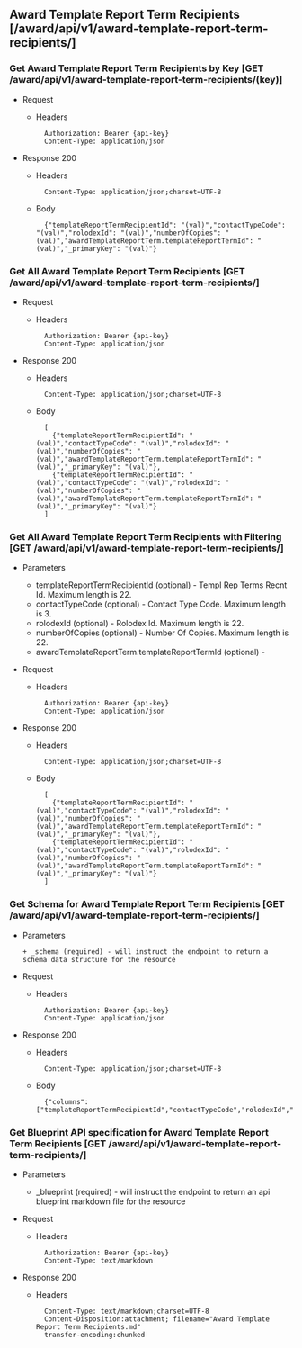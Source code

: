 ## Award Template Report Term Recipients [/award/api/v1/award-template-report-term-recipients/]

### Get Award Template Report Term Recipients by Key [GET /award/api/v1/award-template-report-term-recipients/(key)]
	 
+ Request

    + Headers

            Authorization: Bearer {api-key}
            Content-Type: application/json

+ Response 200
    + Headers

            Content-Type: application/json;charset=UTF-8

    + Body
    
            {"templateReportTermRecipientId": "(val)","contactTypeCode": "(val)","rolodexId": "(val)","numberOfCopies": "(val)","awardTemplateReportTerm.templateReportTermId": "(val)","_primaryKey": "(val)"}

### Get All Award Template Report Term Recipients [GET /award/api/v1/award-template-report-term-recipients/]
	 
+ Request

    + Headers

            Authorization: Bearer {api-key}
            Content-Type: application/json

+ Response 200
    + Headers

            Content-Type: application/json;charset=UTF-8

    + Body
    
            [
              {"templateReportTermRecipientId": "(val)","contactTypeCode": "(val)","rolodexId": "(val)","numberOfCopies": "(val)","awardTemplateReportTerm.templateReportTermId": "(val)","_primaryKey": "(val)"},
              {"templateReportTermRecipientId": "(val)","contactTypeCode": "(val)","rolodexId": "(val)","numberOfCopies": "(val)","awardTemplateReportTerm.templateReportTermId": "(val)","_primaryKey": "(val)"}
            ]

### Get All Award Template Report Term Recipients with Filtering [GET /award/api/v1/award-template-report-term-recipients/]
    
+ Parameters

    + templateReportTermRecipientId (optional) - Templ Rep Terms Recnt Id. Maximum length is 22.
    + contactTypeCode (optional) - Contact Type Code. Maximum length is 3.
    + rolodexId (optional) - Rolodex Id. Maximum length is 22.
    + numberOfCopies (optional) - Number Of Copies. Maximum length is 22.
    + awardTemplateReportTerm.templateReportTermId (optional) - 

            
+ Request

    + Headers

            Authorization: Bearer {api-key}
            Content-Type: application/json 

+ Response 200
    + Headers

            Content-Type: application/json;charset=UTF-8

    + Body
    
            [
              {"templateReportTermRecipientId": "(val)","contactTypeCode": "(val)","rolodexId": "(val)","numberOfCopies": "(val)","awardTemplateReportTerm.templateReportTermId": "(val)","_primaryKey": "(val)"},
              {"templateReportTermRecipientId": "(val)","contactTypeCode": "(val)","rolodexId": "(val)","numberOfCopies": "(val)","awardTemplateReportTerm.templateReportTermId": "(val)","_primaryKey": "(val)"}
            ]
			
### Get Schema for Award Template Report Term Recipients [GET /award/api/v1/award-template-report-term-recipients/]
	                                          
+ Parameters

      + _schema (required) - will instruct the endpoint to return a schema data structure for the resource
      
+ Request

    + Headers

            Authorization: Bearer {api-key}
            Content-Type: application/json

+ Response 200
    + Headers

            Content-Type: application/json;charset=UTF-8

    + Body
    
            {"columns":["templateReportTermRecipientId","contactTypeCode","rolodexId","numberOfCopies","awardTemplateReportTerm.templateReportTermId"],"primaryKey":"templateReportTermRecipientId"}
		
### Get Blueprint API specification for Award Template Report Term Recipients [GET /award/api/v1/award-template-report-term-recipients/]
	 
+ Parameters

     + _blueprint (required) - will instruct the endpoint to return an api blueprint markdown file for the resource
                 
+ Request

    + Headers

            Authorization: Bearer {api-key}
            Content-Type: text/markdown

+ Response 200
    + Headers

            Content-Type: text/markdown;charset=UTF-8
            Content-Disposition:attachment; filename="Award Template Report Term Recipients.md"
            transfer-encoding:chunked
